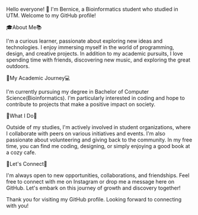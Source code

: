 Hello everyone! 👋 I'm Bernice, a Bioinformatics student who studied in UTM. Welcome to my GitHub profile!

🎓About Me📚

I'm a curious learner, passionate about exploring new ideas and technologies. I enjoy immersing myself in the world of programming, design, and creative projects. In addition to my academic pursuits, I love spending time with friends, discovering new music, and exploring the great outdoors.

🌱My Academic Journey💻

I'm currently pursuing my degree in Bachelor of Computer Science(Bioinformatics). I'm particularly interested in coding and hope to contribute to projects that make a positive impact on society.

🌈What I Do🚀

Outside of my studies, I'm actively involved in student organizations, where I collaborate with peers on various initiatives and events. I'm also passionate about volunteering and giving back to the community. In my free time, you can find me coding, designing, or simply enjoying a good book at a cozy cafe.

🌻Let's Connect🤝

I'm always open to new opportunities, collaborations, and friendships. Feel free to connect with me on Instagram or drop me a message here on GitHub. Let's embark on this journey of growth and discovery together!

Thank you for visiting my GitHub profile. Looking forward to connecting with you!
